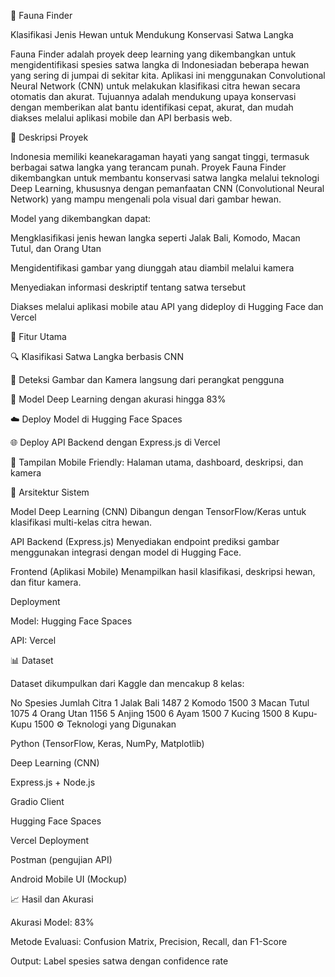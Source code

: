 🐾 Fauna Finder

Klasifikasi Jenis Hewan untuk Mendukung Konservasi Satwa Langka

Fauna Finder adalah proyek deep learning yang dikembangkan untuk mengidentifikasi spesies satwa langka di Indonesiadan beberapa hewan yang sering di jumpai di sekitar kita. Aplikasi ini menggunakan Convolutional Neural Network (CNN) untuk melakukan klasifikasi citra hewan secara otomatis dan akurat.
Tujuannya adalah mendukung upaya konservasi dengan memberikan alat bantu identifikasi cepat, akurat, dan mudah diakses melalui aplikasi mobile dan API berbasis web.

📘 Deskripsi Proyek

Indonesia memiliki keanekaragaman hayati yang sangat tinggi, termasuk berbagai satwa langka yang terancam punah.
Proyek Fauna Finder dikembangkan untuk membantu konservasi satwa langka melalui teknologi Deep Learning, khususnya dengan pemanfaatan CNN (Convolutional Neural Network) yang mampu mengenali pola visual dari gambar hewan.

Model yang dikembangkan dapat:

Mengklasifikasi jenis hewan langka seperti Jalak Bali, Komodo, Macan Tutul, dan Orang Utan

Mengidentifikasi gambar yang diunggah atau diambil melalui kamera

Menyediakan informasi deskriptif tentang satwa tersebut

Diakses melalui aplikasi mobile atau API yang dideploy di Hugging Face dan Vercel

🚀 Fitur Utama

🔍 Klasifikasi Satwa Langka berbasis CNN

📸 Deteksi Gambar dan Kamera langsung dari perangkat pengguna

🧠 Model Deep Learning dengan akurasi hingga 83%

☁️ Deploy Model di Hugging Face Spaces

🌐 Deploy API Backend dengan Express.js di Vercel

📱 Tampilan Mobile Friendly: Halaman utama, dashboard, deskripsi, dan kamera

🧩 Arsitektur Sistem

Model Deep Learning (CNN)
Dibangun dengan TensorFlow/Keras untuk klasifikasi multi-kelas citra hewan.

API Backend (Express.js)
Menyediakan endpoint prediksi gambar menggunakan integrasi dengan model di Hugging Face.

Frontend (Aplikasi Mobile)
Menampilkan hasil klasifikasi, deskripsi hewan, dan fitur kamera.

Deployment

Model: Hugging Face Spaces

API: Vercel

📊 Dataset

Dataset dikumpulkan dari Kaggle dan mencakup 8 kelas:

No	Spesies	Jumlah Citra
1	Jalak Bali	1487
2	Komodo	1500
3	Macan Tutul	1075
4	Orang Utan	1156
5	Anjing	1500
6	Ayam	1500
7	Kucing	1500
8	Kupu-Kupu	1500
⚙️ Teknologi yang Digunakan

Python (TensorFlow, Keras, NumPy, Matplotlib)

Deep Learning (CNN)

Express.js + Node.js

Gradio Client

Hugging Face Spaces

Vercel Deployment

Postman (pengujian API)

Android Mobile UI (Mockup)

📈 Hasil dan Akurasi

Akurasi Model: 83%

Metode Evaluasi: Confusion Matrix, Precision, Recall, dan F1-Score

Output: Label spesies satwa dengan confidence rate
